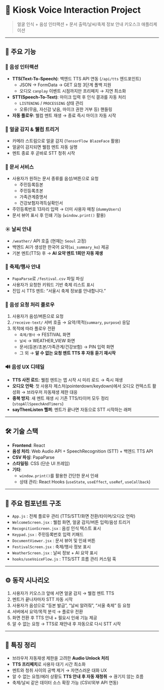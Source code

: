 # 📌 Kiosk Voice Interaction Project

> 얼굴 인식 + 음성 인터랙션 + 문서 출력/날씨/축제 정보 안내 키오스크 애플리케이션  

---

## 🚀 주요 기능

### 🎤 음성 인터랙션
- **TTS(Text-To-Speech)**: 백엔드 TTS API 연동 (`/api/tts` 엔드포인트)  
  - JSON → FormData → GET 요청 3단계 폴백 지원
  - 오디오 `canplay` 이벤트 시점까지만 프리페치 → 지연 최소화  
- **STT(Speech-To-Text)**: 마이크 입력 후 인식 결과를 자동 처리  
  - `LISTENING` / `PROCESSING` 상태 관리
  - 오류(무음, 자신감 낮음, 마이크 권한 거부 등) 핸들링  
- **자동 플로우**: 웰컴 멘트 재생 → 종료 즉시 마이크 자동 시작  

### 👤 얼굴 감지 & 웰컴 트리거
- 카메라 스트림으로 얼굴 감지 (`TensorFlow BlazeFace` 활용)
- 얼굴이 감지되면 웰컴 멘트 자동 실행
- 멘트 종료 후 곧바로 STT 청취 시작  

### 📑 문서 서비스
- 사용자가 원하는 문서 종류를 음성/버튼으로 요청  
  - 주민등록등본  
  - 주민등록초본  
  - 가족관계증명서  
  - 건강보험자격득실확인서  
- 주민등록번호 13자리 입력 → 더미 사용자 매칭 (`dummyUsers`)
- 문서 뷰어 표시 후 인쇄 기능 (`window.print()` 활용)  

### ☀️ 날씨 안내
- `/weather/` API 호출 (현재는 `Seoul` 고정)
- 백엔드 AI가 생성한 한국어 요약(`ai_summary_ko`) 제공
- 기본 멘트(TTS) 후 → **AI 요약 멘트 1회만 자동 재생**  

### 🎉 축제/행사 안내
- `PapaParse`로 `/festival.csv` 파일 파싱
- 사용자가 요청한 키워드 기반 축제 리스트 표시
- 진입 시 TTS 멘트: “서울시 축제 정보를 안내합니다.”  

### 🧭 음성 요청 처리 플로우
1. 사용자가 음성/버튼으로 요청  
2. `/receive-text/` 서버 호출 → 요약/목적(`summary`, `purpose`) 응답  
3. 목적에 따라 플로우 전환  
   - `축제/행사` → FESTIVAL 화면  
   - `날씨` → WEATHER_VIEW 화면  
   - 문서(등본/초본/가족관계/건강보험) → PIN 입력 화면  
   - 그 외 → **알 수 없는 요청 멘트 TTS 후 자동 듣기 재시작**  

### 🔊 음성 UX 디테일
- **TTS 사전 로드**: 웰컴 멘트는 앱 시작 시 미리 로드 → 즉시 재생  
- **오디오 언락**: 첫 사용자 제스처(pointerdown/keydown)에서 오디오 컨텍스트 활성화 → 브라우저 자동재생 제한 대응  
- **중복 방지**: 새 멘트 재생 시 기존 TTS/타이머 모두 정리 (`stopAllSpeechAndTimers`)  
- **sayThenListen 헬퍼**: 멘트가 끝나면 자동으로 STT 시작하는 래퍼  

---

## 🛠️ 기술 스택

- **Frontend**: React  
- **음성 처리**: Web Audio API + SpeechRecognition (STT) + 백엔드 TTS API  
- **CSV 파싱**: PapaParse  
- **스타일링**: CSS (단순 UI 프레임)  
- **기타**:  
  - `window.print()`를 활용한 간단한 문서 인쇄  
  - 상태 관리: React Hooks (`useState`, `useEffect`, `useRef`, `useCallback`)  

---

## 📂 주요 컴포넌트 구조

- `App.js` : 전체 플로우 관리 (TTS/STT/화면 전환/타이머/오디오 언락)  
- `WelcomeScreen.jsx` : 웰컴 화면, 얼굴 감지/버튼 입력/음성 트리거  
- `RecognitionScreen.jsx` : 음성 인식 텍스트 표시  
- `Keypad.jsx` : 주민등록번호 입력 키패드  
- `DocumentViewer.jsx` : 문서 뷰어 및 인쇄 버튼  
- `FestivalScreen.jsx` : 축제/행사 정보 표시  
- `WeatherScreen.jsx` : 날씨 정보 + AI 요약 표시  
- `hooks/useVoiceFlow.js` : TTS/STT 흐름 관리 커스텀 훅  

---

## ⚙️ 동작 시나리오

1. 사용자가 키오스크 앞에 서면 얼굴 감지 → 웰컴 멘트 TTS  
2. 멘트가 끝나자마자 STT 자동 시작  
3. 사용자가 음성으로 “등본 발급”, “날씨 알려줘”, “서울 축제” 등 요청  
4. 서버에서 요약/목적 분석 → 플로우 전환  
5. 화면 전환 후 TTS 안내 + 필요시 인쇄 기능 제공  
6. 알 수 없는 요청 → TTS로 재안내 후 자동으로 다시 STT 시작  

---

## 📌 특징 정리

- 브라우저 자동재생 제한을 고려한 **Audio Unlock 처리**  
- **TTS 프리페치**로 사용자 대기 시간 최소화  
- 멘트와 청취 사이의 공백 제거 → 자연스러운 대화 UX  
- 알 수 없는 요청/에러 상황도 **TTS 안내 후 자동 재청취** → 끊기지 않는 흐름  
- 축제/날씨 같은 데이터 소스 확장 가능 (CSV/외부 API 연동)  
